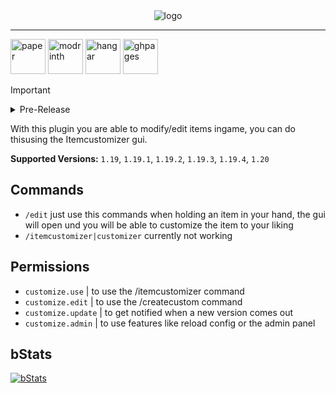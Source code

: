 <div align="center">
  <img alt="logo" src="https://github.com/Vxrpenter/Itemcustomizer/assets/110356385/80eec3cd-74a6-4173-bae9-cfc26d17478d">
</div>

---

[<img alt="paper" height="56" src="https://cdn.jsdelivr.net/npm/@intergrav/devins-badges@3/assets/cozy/supported/paper_vector.svg"/>](https://papermc.io/)
[<img alt="modrinth" height="56" src="https://cdn.jsdelivr.net/npm/@intergrav/devins-badges@3/assets/cozy/available/modrinth_vector.svg">](https://modrinth.com/plugin/itemcustomizer)
[<img alt="hangar" height="56" src="https://cdn.jsdelivr.net/npm/@intergrav/devins-badges@3/assets/cozy/available/hangar_vector.svg">](https://hangar.papermc.io/Vxrpenter/Itemcustomizer)
[<img alt="ghpages" height="56" src="https://cdn.jsdelivr.net/npm/@intergrav/devins-badges@3/assets/cozy/documentation/ghpages_vector.svg">](https://github.com/Vxrpenter/Itemcustomizer/wiki)
> [!IMPORTANT]
> <details>
> <summary>Pre-Release</summary>
>   This plugin is a pre-release, some features may not work yet or bugs may occur!!!
> </details>

With this plugin you are able to modify/edit items ingame, you can do thisusing the Itemcustomizer gui.

**Supported Versions:** `1.19`, `1.19.1`, `1.19.2`, `1.19.3`, `1.19.4`, `1.20`

## Commands

- `/edit` just use this commands when holding an item in your hand, the gui will open und you
                 will be able to customize the item to your liking
- `/itemcustomizer|customizer` currently not working

## Permissions
- `customize.use` | to use the /itemcustomizer command
- `customize.edit` | to use the /createcustom command
- `customize.update` | to get notified when a new version comes out
- `customize.admin` | to use features like reload config or the admin panel

## bStats
[<img alt="bStats" src="https://bstats.org/signatures/bukkit/Itemcustomizer.svg"/>](https://bstats.org/plugin/bukkit/Itemcustomizer/20886)
